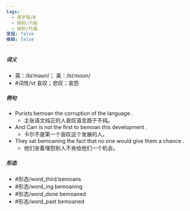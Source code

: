 ```yaml
---
tags:
  - 首字母/B
  - 级别/六级
  - 级别/托福
掌握: false
模糊: false
---
```

##### 词义
- 英：/bɪˈməʊn/； 美：/bɪˈmoʊn/
- #词性/vt  哀叹；悲叹；哀怨
##### 例句
- Purists bemoan the corruption of the language .
	- 主张语文纯正的人哀叹语言趋于不纯。
- And Carr is not the first to bemoan this development .
	- 卡尔不是第一个哀叹这个发展的人。
- They sat bemoaning the fact that no one would give them a chance .
	- 他们坐着埋怨别人不肯给他们一个机会。
##### 形态
- #形态/word_third bemoans
- #形态/word_ing bemoaning
- #形态/word_done bemoaned
- #形态/word_past bemoaned
